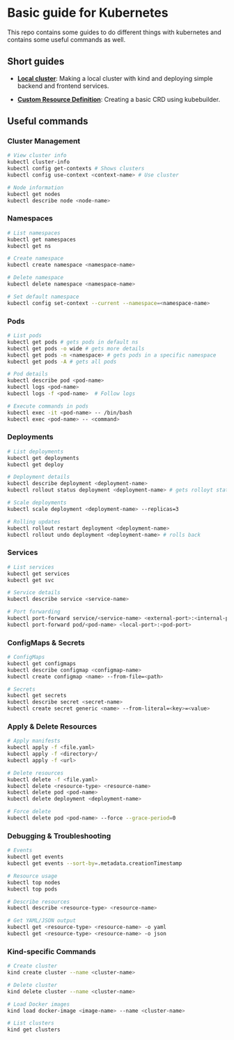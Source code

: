 # Basic guide for Kubernetes

This repo contains some guides to do different things with kubernetes and contains some useful commands as well.

## Short guides

- **[Local cluster](local-cluster/)**: Making a local cluster with kind and deploying simple backend and frontend services.

- **[Custom Resource Definition](crd/)**: Creating a basic CRD using kubebuilder.

## Useful commands

### Cluster Management
```sh
# View cluster info
kubectl cluster-info
kubectl config get-contexts # Shows clusters
kubectl config use-context <context-name> # Use cluster

# Node information
kubectl get nodes
kubectl describe node <node-name>
```

### Namespaces
```sh
# List namespaces
kubectl get namespaces
kubectl get ns

# Create namespace
kubectl create namespace <namespace-name>

# Delete namespace
kubectl delete namespace <namespace-name>

# Set default namespace
kubectl config set-context --current --namespace=<namespace-name>
```

### Pods
```sh
# List pods
kubectl get pods # gets pods in default ns
kubectl get pods -o wide # gets more details
kubectl get pods -n <namespace> # gets pods in a specific namespace
kubectl get pods -A # gets all pods

# Pod details
kubectl describe pod <pod-name>
kubectl logs <pod-name>
kubectl logs -f <pod-name>  # Follow logs

# Execute commands in pods
kubectl exec -it <pod-name> -- /bin/bash
kubectl exec <pod-name> -- <command>
```

### Deployments
```sh
# List deployments
kubectl get deployments
kubectl get deploy

# Deployment details
kubectl describe deployment <deployment-name>
kubectl rollout status deployment <deployment-name> # gets rolloyt status

# Scale deployments
kubectl scale deployment <deployment-name> --replicas=3

# Rolling updates
kubectl rollout restart deployment <deployment-name>
kubectl rollout undo deployment <deployment-name> # rolls back
```

### Services
```sh
# List services
kubectl get services
kubectl get svc

# Service details
kubectl describe service <service-name>

# Port forwarding
kubectl port-forward service/<service-name> <external-port>:<internal-port>
kubectl port-forward pod/<pod-name> <local-port>:<pod-port>
```

### ConfigMaps & Secrets
```sh
# ConfigMaps
kubectl get configmaps
kubectl describe configmap <configmap-name>
kubectl create configmap <name> --from-file=<path>

# Secrets
kubectl get secrets
kubectl describe secret <secret-name>
kubectl create secret generic <name> --from-literal=<key>=<value>
```

### Apply & Delete Resources
```sh
# Apply manifests
kubectl apply -f <file.yaml>
kubectl apply -f <directory>/
kubectl apply -f <url>

# Delete resources
kubectl delete -f <file.yaml>
kubectl delete <resource-type> <resource-name>
kubectl delete pod <pod-name>
kubectl delete deployment <deployment-name>

# Force delete
kubectl delete pod <pod-name> --force --grace-period=0
```

### Debugging & Troubleshooting
```sh
# Events
kubectl get events
kubectl get events --sort-by=.metadata.creationTimestamp

# Resource usage
kubectl top nodes
kubectl top pods

# Describe resources
kubectl describe <resource-type> <resource-name>

# Get YAML/JSON output
kubectl get <resource-type> <resource-name> -o yaml
kubectl get <resource-type> <resource-name> -o json
```

### Kind-specific Commands
```sh
# Create cluster
kind create cluster --name <cluster-name>

# Delete cluster
kind delete cluster --name <cluster-name>

# Load Docker images
kind load docker-image <image-name> --name <cluster-name>

# List clusters
kind get clusters
```

